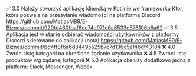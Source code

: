 ✅ 3.0 Należy stworzyć aplikację kliencką w Kotlinie we frameworku Ktor,
która pozwala na przesyłanie wiadomości na platformę Discord https://github.com/MatiasM89/E-Biznes/commit/920fd460fbaf6cc74e971e6a6533e578106b6a62
✅ 3.5 Aplikacja jest w stanie odbierać wiadomości użytkowników z
platformy Discord skierowane do aplikacji (bota) https://github.com/MatiasM89/E-Biznes/commit/bd4ff8f6a6d34495525b7c7d136c5ef46df43104
❌ 4.0 Zwróci listę kategorii na określone żądanie użytkownika
❌ 4.5 Zwróci listę produktów wg żądanej kategorii
❌ 5.0 Aplikacja obsłuży dodatkowo jedną z platform: Slack, Messenger,
Webex